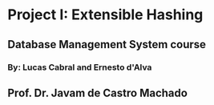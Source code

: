# Project I: Extensible Hashing
## Database Management System course
### By: Lucas Cabral and Ernesto d'Alva
## Prof. Dr. Javam de Castro Machado
